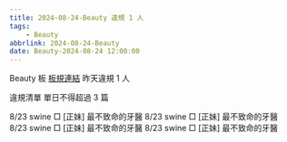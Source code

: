 ```yaml
---
title: 2024-08-24-Beauty 違規 1 人
tags:
    - Beauty
abbrlink: 2024-08-24-Beauty
date: Beauty-2024-08-24 12:00:00
---
```

Beauty 板 [板規連結](https://www.ptt.cc/bbs/Beauty/M.1630069980.A.84B.html)
昨天違規 1 人
<!-- more -->

違規清單
單日不得超過 3 篇

8/23 swine □ [正妹] 最不致命的牙醫
8/23 swine □ [正妹] 最不致命的牙醫
8/23 swine □ [正妹] 最不致命的牙醫
8/23 swine □ [正妹] 最不致命的牙醫
